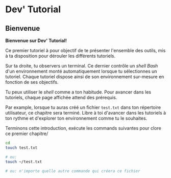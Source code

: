 # Dev' Tutorial

## Bienvenue

**Bienvenue sur Dev' Tutorial!**

Ce premier tutoriel à pour objectif de te présenter l'ensemble des outils,
mis à ta disposition pour dérouler les différents tutoriels.

Sur ta droite, tu observers un terminal.
Ce dernier contrôle un *shell* *Bash* d'un environnement monté automatiquement lorsque tu sélectionnes un tutoriel.
Chaque tutoriel dispose ainsi de son environnement sur-mesure en fonction de ses objectifs.

Tu peux utiliser le *shell* comme a ton habitude.
Pour avancer dans les tutoriels, chaque page affichée attend des prérequis.

Par example, lorsque tu auras créé un fichier `test.txt` dans ton répertoire utilisateur, ce chapitre sera terminé.
Libre à toi d'avancer dans les tutoriels à ton rythme et d'explorer ton environnement comme tu le souhaites.

Terminons cette introduction, exécute les commands suivantes pour clore ce premier chapitre/
```bash
cd
touch test.txt

# ou:
touch ~/test.txt

# ou: n'importe quelle autre commande qui créera ce fichier
```
